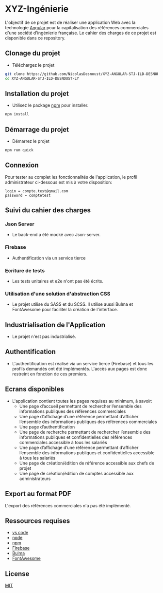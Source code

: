 # XYZ-Ingénierie

L'objectif de ce projet est de réaliser une application Web avec la technologie [Angular](https://angular.io/) pour la capitalisation des références commerciales d'une société d'ingénierie française. Le cahier des charges de ce projet est disponible dans ce repository.

## Clonage du projet

- Téléchargez le projet

```bash
git clone https://github.com/NicolasDesnoust/XYZ-ANGULAR-STJ-ILD-DESNOUST-LY.git
cd XYZ-ANGULAR-STJ-ILD-DESNOUST-LY
```

## Installation du projet

- Utilisez le package [npm](https://www.npmjs.com/) pour installer.

```bash
npm install
```

## Démarrage du projet

- Démarrez le projet

```bash
npm run quick
```

## Connexion

Pour tester au complet les fonctionnalités de l'application, le profil administrateur ci-dessous est mis à votre disposition:

```
login = compte.test@gmail.com
password = comptetest
```

## Suivi du cahier des charges

### Json Server

- Le back-end a été mocké avec Json-server.

### Firebase

- Authentification via un service tierce

### Ecriture de tests

- Les tests unitaires et e2e n'ont pas été écrits.

### Utilisation d'une solution d'abstraction CSS

- Le projet utilise du SASS et du SCSS. Il utilise aussi Bulma et FontAwesome pour faciliter la création de l'interface.

## Industrialisation de l'Application

- Le projet n'est pas industrialisé.

## Authentification

- L'authentification est réalisé via un service tierce (Firebase) et tous les profils demandés ont été implémentés. L'accès aux pages est donc restreint en fonction de ces premiers.

## Ecrans disponibles

- L'application contient toutes les pages requises au minimum, à savoir:
  - Une page d’accueil permettant de rechercher l’ensemble des informations publiques des
    références commerciales
  - Une page d’affichage d’une référence permettant d’afficher l’ensemble des informations
    publiques des références commerciales
  - Une page d’authentification
  - Une page de recherche permettant de rechercher l’ensemble des informations publiques et
    confidentielles des références commerciales accessible à tous les salariés
  - Une page d’affichage d’une référence permettant d’afficher l’ensemble des informations
    publiques et confidentielles accessible à tous les salariés
  - Une page de création/édition de référence accessible aux chefs de projet
  - Une page de création/édition de comptes accessible aux administrateurs

## Export au format PDF

L'export des références commerciales n'a pas été implémenté.

## Ressources requises

- [vs code](https://code.visualstudio.com/download)
- [node](https://nodejs.org/en/)
- [npm](https://www.npmjs.com/)
- [Firebase](https://firebase.google.com/)
- [Bulma](https://bulma.io/)
- [FontAwesome](https://bulma.io/)

## License

[MIT](https://choosealicense.com/licenses/mit/)
